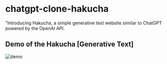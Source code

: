 # chatgpt-clone-hakucha
"Introducing Hakucha, a simple generative text website similar to ChatGPT powered by the OpenAI API. 
## Demo of the Hakucha [Generative Text]

![demo](https://github.com/sujanmhrjn1301/chatgpt-clone-hakucha/assets/107530986/45ae0249-5950-4ce5-84af-5f8fe03324bb)
